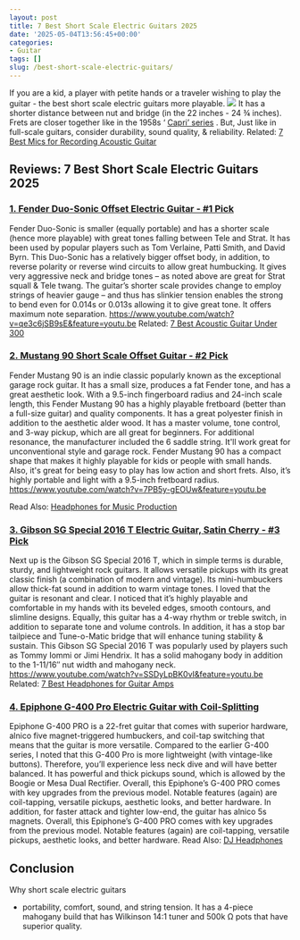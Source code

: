 ```yaml
---
layout: post
title: 7 Best Short Scale Electric Guitars 2025
date: '2025-05-04T13:56:45+00:00'
categories:
- Guitar
tags: []
slug: /best-short-scale-electric-guitars/
---
```


If you are a kid, a player with petite hands or a traveler wishing to play the guitar - the best short scale electric guitars more playable.
![](/assets/img/img/)
It has a shorter distance between nut and bridge (in the 22 inches - 24 ¾ inches).
Frets are closer together like in the 1958s ‘
[Capri’ series](https://reverb.com/p/rickenbacker-360-capri-1958-1960)
.
But, Just like in full-scale guitars, consider durability, sound quality, & reliability.
Related:
[7 Best Mics for Recording Acoustic Guitar](https://pestpolicy.com/best-mics-for-recording-acoustic-guitar/)
## Reviews: 7 Best Short Scale Electric Guitars 2025
### [1. Fender Duo-Sonic Offset Electric Guitar - #1 Pick](https://www.amazon.com/dp/B01KWPTLQG/?tag=p-policy-20)
Fender Duo-Sonic is smaller (equally portable) and has a shorter scale (hence more playable) with great tones falling between Tele and Strat. It has been used by popular players such as Tom Verlaine, Patti Smith, and David Byrn.
[](https://www.amazon.com/dp/B01KWPTLQG/ref=as_li_ss_il?&linkCode=li3&tag=p-policy-20&linkId=1d5bedff8c59deadcb5756de1c4165d6)
[](https://www.amazon.com/dp/B01KWPTLQG/ref=as_li_ss_il?&linkCode=li2&tag=p-policy-20&linkId=2742498f1d11ed7b298176c4737e30ac)
[](https://www.amazon.com/dp/B00E1N09JO/?tag=p-policy-20)
This Duo-Sonic has a relatively bigger offset body, in addition, to reverse polarity or reverse wind circuits to allow great humbucking. It gives very aggressive neck and bridge tones – as noted above are great for Strat squall & Tele twang.
The guitar’s shorter scale provides change to employ strings of heavier gauge – and thus has slinkier tension enables the strong to bend even for 0.014s or 0.013s allowing it to give great tone. It offers maximum note separation.
https://www.youtube.com/watch?v=qe3c6jSB9sE&feature=youtu.be
Related:
[7 Best Acoustic Guitar Under 300](https://pestpolicy.com/best-acoustic-guitar-under-300/)
### [2. Mustang 90 Short Scale Offset Guitar - #2 Pick](https://www.amazon.com/dp/B01KWPTJAO/?tag=p-policy-20)
Fender Mustang 90 is an indie classic popularly known as the exceptional garage rock guitar. It has a small size, produces a fat Fender tone, and has a great aesthetic look.
[](https://www.amazon.com/dp/B01KWPTJAO/?tag=p-policy-20)
[](https://www.amazon.com/dp/B01KWPTLQG/ref=as_li_ss_il?&linkCode=li3&tag=p-policy-20&linkId=1d5bedff8c59deadcb5756de1c4165d6)
[](https://www.amazon.com/dp/B01KWPTLQG/ref=as_li_ss_il?&linkCode=li2&tag=p-policy-20&linkId=2742498f1d11ed7b298176c4737e30ac)
[](https://www.amazon.com/dp/B00E1N09JO/?tag=p-policy-20)
With a 9.5-inch fingerboard radius and 24-inch scale length, this Fender Mustang 90 has a highly playable fretboard (better than a full-size guitar) and quality components. It has a great polyester finish in addition to the aesthetic alder wood.
It has a master volume, tone control, and 3-way pickup, which are all great for beginners. For additional resonance, the manufacturer included the 6 saddle string. It'll work great for unconventional style and garage rock.
Fender Mustang 90 has a compact shape that makes it highly playable for kids or people with small hands. Also, it's great for being easy to play has low action and short frets. Also, it’s highly portable and light with a 9.5-inch fretboard radius.
https://www.youtube.com/watch?v=7PB5y-gEOUw&feature=youtu.be

Read Also:
[Headphones for Music Production](https://pestpolicy.com/best-headphones-for-music-production/)
### [3. Gibson SG Special 2016 T Electric Guitar, Satin Cherry - #3 Pick](https://www.amazon.com/dp/B00843AA2S/?tag=p-policy-20)
Next up is the Gibson SG Special 2016 T, which in simple terms is durable, sturdy, and lightweight rock guitars. It allows versatile pickups with its great classic finish (a combination of modern and vintage).
[](https://www.amazon.com/dp/B00843AA2S/?tag=p-policy-20)
[](https://www.amazon.com/dp/B01KWPTLQG/ref=as_li_ss_il?&linkCode=li3&tag=p-policy-20&linkId=1d5bedff8c59deadcb5756de1c4165d6)
[](https://www.amazon.com/dp/B01KWPTLQG/ref=as_li_ss_il?&linkCode=li2&tag=p-policy-20&linkId=2742498f1d11ed7b298176c4737e30ac)
[](https://www.amazon.com/dp/B00E1N09JO/?tag=p-policy-20)
Its mini-humbuckers allow thick-fat sound in addition to warm vintage tones. I loved that the guitar is resonant and clear. I noticed that it’s highly playable and comfortable in my hands with its beveled edges, smooth contours, and slimline designs.
Equally, this guitar has a 4-way rhythm or treble switch, in addition to separate tone and volume controls. In addition, it has a stop bar tailpiece and Tune-o-Matic bridge that will enhance tuning stability & sustain.
This Gibson SG Special 2016 T was popularly used by players such as Tommy Iommi or Jimi Hendrix. It has a solid mahogany body in addition to the 1-11/16″ nut width and mahogany neck.
https://www.youtube.com/watch?v=SSDyLpBK0vI&feature=youtu.be
Related:
[7 Best Headphones for Guitar Amps](https://pestpolicy.com/best-headphones-for-guitar-amps/)
### [4. Epiphone G-400 Pro Electric Guitar with Coil-Splitting](https://www.amazon.com/dp/B007AGR5JQ/?tag=p-policy-20)
Epiphone G-400 PRO is a 22-fret guitar that comes with superior hardware, alnico five magnet-triggered humbuckers, and coil-tap switching that means that the guitar is more versatile.
[](https://www.amazon.com/dp/B007AGR5JQ/ref=as_li_ss_il?&linkCode=li2&tag=p-policy-20&linkId=a406eeff262c5abc14e7850a7c7a85fd)
[](https://www.amazon.com/dp/B01KWPTLQG/ref=as_li_ss_il?&linkCode=li3&tag=p-policy-20&linkId=1d5bedff8c59deadcb5756de1c4165d6)
[](https://www.amazon.com/dp/B01KWPTLQG/ref=as_li_ss_il?&linkCode=li2&tag=p-policy-20&linkId=2742498f1d11ed7b298176c4737e30ac)
[](https://www.amazon.com/dp/B00E1N09JO/?tag=p-policy-20)
Compared to the earlier G-400 series, I noted that this G-400 Pro is more lightweight (with vintage-like buttons). Therefore, you’ll experience less neck dive and will have better balanced. It has powerful and thick pickups sound, which is allowed by the Boogie or Mesa Dual Rectifier.
Overall, this Epiphone’s G-400 PRO comes with key upgrades from the previous model. Notable features (again) are coil-tapping, versatile pickups, aesthetic looks, and better hardware.
In addition, for faster attack and tighter low-end, the guitar has alnico 5s magnets. Overall, this Epiphone’s G-400 PRO comes with key upgrades from the previous model. Notable features (again) are coil-tapping, versatile pickups, aesthetic looks, and better hardware.
Read Also:
[DJ Headphones](https://pestpolicy.com/best-dj-headphones/)
## Conclusion
Why short scale electric guitars
- portability, comfort, sound, and string tension.
It has a 4-piece mahogany build that has Wilkinson 14:1 tuner and 500k Ω pots that have superior quality.
